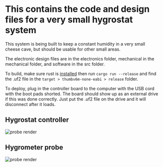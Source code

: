 # This contains the code and design files for a very small hygrostat system

This system is being built to keep a constant humidity in a very small cheese cave, but should be usable for other small areas.

The electronic design files are in the electronics folder, mechanical in the
mechanical folder, and software in the src folder.

To build, make sure rust is [installed](https://www.rust-lang.org/tools/install)
then run ```cargo run --release``` and find the .uf2 file in the
```target > thumbv6m-none-eabi > release``` folder.

To deploy, plug in the controller board to the computer with the USB cord with
the boot pads shorted. The board should show up as an external drive if this was
done correctly. Just put the .uf2 file on the drive and it will disconnect after
it loads.

## Hygrostat controller
![probe render](https://raw.githubusercontent.com/red2fred2/hygrostat/master/electronics/hygrostat-controller/render.png)

## Hygrometer probe
![probe render](https://raw.githubusercontent.com/red2fred2/hygrostat/master/electronics/hygrometer-probe/render.png)
